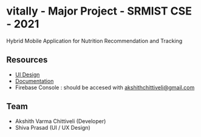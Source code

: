 # vitally - Major Project - SRMIST CSE - 2021

Hybrid Mobile Application for Nutrition Recommendation and Tracking

## Resources

- [UI Design](https://www.figma.com/file/kL6xre0wkALETQdOnQ7F1m/Vitally_Major_Project?node-id=0%3A1)
- [Documentation](https://www.notion.so/akshithchittiveli/Vitally-5a662c939b844c419ecbb0557570f8c7)
- Firebase Console : should be accesed with akshithchittiveli@gmail.com

## Team
- Akshith Varma Chittiveli (Developer)
- Shiva Prasad (UI / UX Design)
